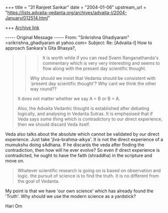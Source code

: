 +++
title = "31 Ranjeet Sankar"
date = "2004-01-06"
upstream_url = "https://lists.advaita-vedanta.org/archives/advaita-l/2004-January/012514.html"

+++
[Archive link](https://lists.advaita-vedanta.org/archives/advaita-l/2004-January/012514.html)


----- Original Message -----
From: "Srikrishna Ghadiyaram" <srikrishna_ghadiyaram at yahoo.com>
Subject: Re: [Advaita-l] How to approach Sankara's Gita Bhasya?,

> > > It is worth while if you can read Svami
> > > Ranganathanda's commentary which is very very
> > > interesting and seems to flow along with the
> > present
> > > day scientific thought.
> >
> > Why should we insist that Vedanta should be
> > consistent with 'present day
> > scientific thought'?
> > Why cant we think the other way round??
>
> It does not matter whether we say A = B or B = A.
>
> Also, the Advaita Vedantic thought is established
> after debating logically, and analysing in Vedanta
> Sutras. It is emphasised that if Veda says some thing
> which is contradictory to our direct experience, then
> we should discard Veda itself.


Veda also talks about the absolute which cannot be validated by our direct
experience. Just take 'jIva-brahma-aikya'. It is not the direct experience
of a mumukshu doing sAdhana. If he discards the veda after finding the
contradiction, then how will he ever
evolve? So even if direct experience is contradicted, he ought to have the
faith (shraddha) in the scripture and move on.


> Whatever scientific research is going on is based on
> observation and logic. the pursuit of science is to
> find the truth. It is no different from the goal of
> Vedanta.


My point is that we have 'our own science' which has already found the
'Truth'. Why should we use the modern science as a yardstick?

Hari Om

